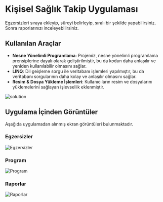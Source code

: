 # Kişisel Sağlık Takip Uygulaması
Egzersizleri sıraya ekleyip, süreyi belirleyip, sıralı bir şekilde yapabilirsiniz. Sonra raporlarınızı inceleyebilirsiniz.

## Kullanılan Araçlar
- **Nesne Yönelimli Programlama**: Projemiz, nesne yönelimli programlama prensiplerine dayalı olarak geliştirilmiştir, bu da kodun daha anlaşılır ve yeniden kullanılabilir olmasını sağlar.
- **LINQ**: Dil geişleme sorgu ile veritabanı işlemleri yapılmıştır, bu da veritabanı sorgularının daha kolay ve anlaşılır olmasını sağlar.
- **Resim & Dosya Yükleme İşlemleri**: Kullanıcıların resim ve dosyalarını yüklemelerini sağlayan işlevsellik eklenmiştir.
  
![solution](https://github.com/emirtopaloglu0/KisiselSaglikTakip/assets/147405225/1afc8887-af09-4b96-b03e-36918fc7efbb)

## Uygulama İçinden Görüntüler
Aşağıda uygulamadan alınmış ekran görüntüleri bulunmaktadır.
### Egzersizler

![Egzersizler](https://github.com/emirtopaloglu0/KisiselSaglikTakip/assets/147405225/8b478eca-bb0f-4794-b8b4-9892d971004f)

### Program

![Program](https://github.com/emirtopaloglu0/KisiselSaglikTakip/assets/147405225/df4599ed-52fc-44c1-af3d-be6417a3b930)

### Raporlar

![Raporlar](https://github.com/emirtopaloglu0/KisiselSaglikTakip/assets/147405225/5c7052f2-bdd5-45a1-899c-801fea6a2ee7)
